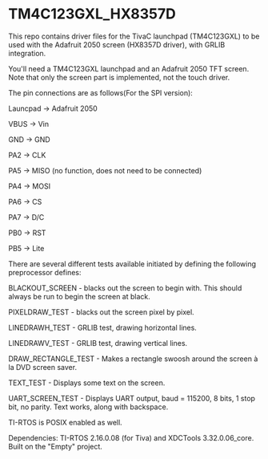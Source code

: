 # TM4C123GXL_HX8357D
This repo contains driver files for the TivaC launchpad (TM4C123GXL) to be used with the Adafruit 2050 screen (HX8357D driver), with GRLIB integration. 

You'll need a TM4C123GXL launchpad and an Adafruit 2050 TFT screen. Note that only the screen part is implemented, not the touch driver. 

The pin connections are as follows(For the SPI version):

Launcpad -> Adafruit 2050

VBUS -> Vin

GND -> GND

PA2 -> CLK

PA5 -> MISO (no function, does not need to be connected)

PA4 -> MOSI

PA6 -> CS

PA7 -> D/C

PB0 -> RST

PB5 -> Lite


There are several different tests available initiated by defining the following preprocessor defines:

BLACKOUT_SCREEN - blacks out the screen to begin with. This should always be run to begin the screen at black. 

PIXELDRAW_TEST - blacks out the screen pixel by pixel. 

LINEDRAWH_TEST - GRLIB test, drawing horizontal lines. 

LINEDRAWV_TEST - GRLIB test, drawing vertical lines. 

DRAW_RECTANGLE_TEST - Makes a rectangle swoosh around the screen à la DVD screen saver. 

TEXT_TEST - Displays some text on the screen. 

UART_SCREEN_TEST - Displays UART output, baud = 115200, 8 bits, 1 stop bit, no parity. Text works, along with backspace. 


TI-RTOS is POSIX enabled as well. 

Dependencies: TI-RTOS 2.16.0.08 (for Tiva) and XDCTools 3.32.0.06_core. Built on the "Empty" project. 